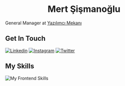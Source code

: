 <h1 align="center">
Mert Şişmanoğlu
</h1>

General Manager at [Yazılımcı Mekanı](https://github.com/yazilimcimekani)

## Get In Touch

[![Linkedin](https://skillicons.dev/icons?i=linkedin)](https://linkedin.com/in/mertssmnoglu)
[![Instagram](https://skillicons.dev/icons?i=instagram)](https://instagram.com/mertssmnoglu)
[![Twitter](https://skillicons.dev/icons?i=twitter)](https://twitter.com/mertssmnoglu)

## My Skills

![My Frontend Skills](https://skillicons.dev/icons?i=html,css,sass,js,vue,vite,nodejs,golang,c,linux,docker,mysql,mongodb&perline=10)
